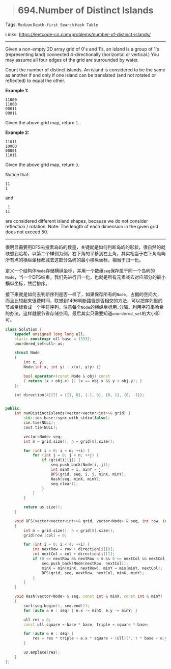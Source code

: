 > # 694.Number of Distinct Islands

Tags: `Medium` `Depth-first Search` `Hash Table`

Links: https://leetcode-cn.com/problems/number-of-distinct-islands/

-----

Given a non-empty 2D array grid of 0's and 1's, an island is a group of 1's (representing land) connected 4-directionally (horizontal or vertical.) You may assume all four edges of the grid are surrounded by water.

Count the number of distinct islands. An island is considered to be the same as another if and only if one island can be translated (and not rotated or reflected) to equal the other.

**Example 1:**

```
11000
11000
00011
00011
```

Given the above grid map, return `1`.

**Example 2:**

```
11011
10000
00001
11011
```

Given the above grid map, return `3`.

Notice that:

```
11
1
```

and

```
 1
11
```

are considered different island shapes, because we do not consider reflection / rotation.
Note: The length of each dimension in the given grid does not exceed 50.

------

很明显需要用DFS去搜索岛屿的数量，关键就是如何判断岛屿的形状，很自然的就联想到哈希，以第二个样例为例，右下角的平移到左上角，其实相当于右下角岛屿所有点的横纵坐标都减去这部分岛屿的最小横纵坐标，相当于归一化。

定义一个结构体`Node`存储横纵坐标，并用一个数组`seq`保存属于同一个岛屿的`Node`，当一个DFS结束，我们先进行归一化，也就是所有元素减去对应部分的最小横纵坐标，然后排序。

接下来就是如何去判断序列是否一样了，如果保存所有的`Node`，占据的空间大，而且比较起来很费时间，联想到1496判断路径是否相交的方法，可以把序列里的节点坐标看成一个字符序列，注意每个`Node`的横纵坐标用`,`分隔。利用字符串哈希的办法，这样就很节省存储空间，最后其实只需要知道`unordered_set`的大小即可。

```c++
class Solution {
	typedef unsigned long long ull;
	static constexpr ull base = 13331;
	unordered_set<ull> us;

	struct Node
	{
		int x, y;
		Node(int x, int y) : x(x), y(y) {}

		bool operator<(const Node & obj) const
		{ return (x < obj.x) || (x == obj.x && y < obj.y); }
	};

	int direction[4][2] = {{1, 0}, {-1, 0}, {0, 1}, {0, -1}};


public:
    int numDistinctIslands(vector<vector<int>>& grid) {
    	std::ios_base::sync_with_stdio(false);
    	cin.tie(NULL);
    	cout.tie(NULL);

    	vector<Node> seq;
    	int m = grid.size(), n = grid[0].size();

    	for (int i = 0; i < m; ++i) {
    		for (int j = 0; j < n; ++j) {
    			if (grid[i][j]) {
    				seq.push_back(Node(i, j));
    				int minX = i, minY = j;
    				DFS(grid, seq, i, j, minX, minY);
    				Hash(seq, minX, minY);
    				seq.clear();
    			}
    		}
    	}

    	return us.size();
    }

    void DFS(vector<vector<int>>& grid, vector<Node> & seq, int row, int col, int & minX, int & minY)
    {
    	int m = grid.size(), n = grid[0].size();
    	grid[row][col] = 0;

    	for (int i = 0; i < 4; ++i) {
    		int nextRow = row + direction[i][0];
    		int nextCol = col + direction[i][1];
    		if (0 <= nextRow && nextRow < m && 0 <= nextCol && nextCol < n && grid[nextRow][nextCol]) {
    			seq.push_back(Node(nextRow, nextCol));
    			minX = min(minX, nextRow), minY = min(minY, nextCol);
    			DFS(grid, seq, nextRow, nextCol, minX, minY);
    		}
    	}
    }

    void Hash(vector<Node> & seq, const int & minX, const int & minY)
    {
    	sort(seq.begin(), seq.end());
    	for (auto & e : seq) { e.x -= minX, e.y -= minY; }

    	ull res = 0;
    	const ull square = base * base, triple = square * base;

    	for (auto & e : seq) {
    		res = res * triple + e.x * square + (ull)(',') * base + e.y;
    	}

    	us.emplace(res);
    }
};
```























